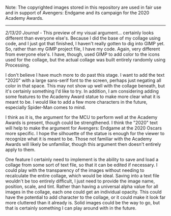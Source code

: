 Note: The copyrighted images stored in this repository are used in fair use and in support of Avengers: Endgame and its campaign for the 2020 Academy Awards.

---

*2/13/20 Journal* - This preview of my visual argument... certainly looks different than everyone else's. Because I did the base of my collage using code, and I just got that finished, I haven't really gotten to dig into GIMP yet. So, rather than my GIMP project file, I have my code. Again, very different from everyone else's. I have, though, used GIMP to add color to the icons used for the collage, but the actual collage was built entirely randomly using Processing.

I don't believe I have much more to do past this stage. I want to add the text "2020" with a large sans-serif font to the screen, perhaps just negating all color in that space. This may not show up well with the collage beneath, but it's certainly something I'd like to try. In addition, I am considering adding some features to the Academy Award statue to make more clear what it is meant to be. I would like to add a few more characters in the future, especially Spider-Man comes to mind.

I think as it is, the argument for the MCU to perform well at the Academy Awards is present, though could be strengthened. I think the "2020" text will help to make the argument for Avengers: Endgame at the 2020 Oscars more specific. I hope the silhouette of the statue is enough for the viewer to recognize what it is meant to be. Those not familiar with the Academy Awards will likely be unfamiliar, though this argument then doesn't entirely apply to them.

One feature I certainly need to implement is the ability to save and load a collage from some sort of text file, so that it can be edited if necessary. I could play with the transparency of the images without needing to recalculate the entire collage, which would be ideal. Saving into a text file wouldn't be too entirely difficult, I just need to provide the image name, position, scale, and tint. Rather than having a universal alpha value for all images in the collage, each one could get an individual opacity. This could have the potential to add character to the collage, or it could make it look far more cluttered than it already is. Solid images could be the way to go, but that is certainly something I can play around with in the future.
